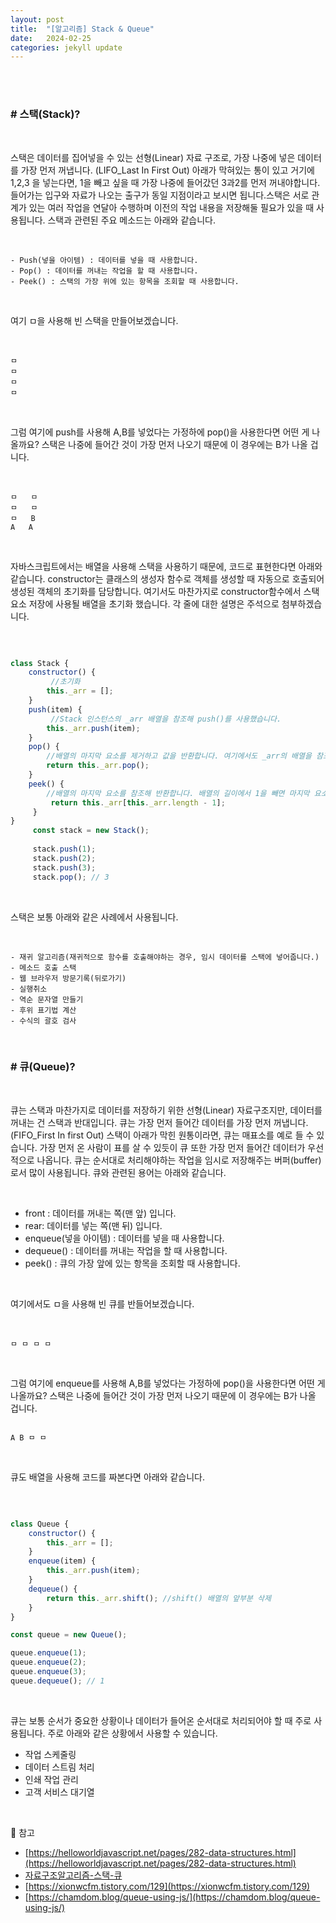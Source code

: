 ```yaml
---
layout: post
title:  "[알고리즘] Stack & Queue"
date:   2024-02-25
categories: jekyll update
---
```


<br/>
<br/>

### **# 스택(Stack)?**

<br/>

스택은 데이터를 집어넣을 수 있는 선형(Linear) 자료 구조로, 가장 나중에 넣은 데이터를 가장 먼저 꺼냅니다.  (LIFO_Last In First Out) 아래가 막혀있는 통이 있고 거기에 1,2,3 을 넣는다면, 1을 빼고 싶을 때 가장 나중에 들어갔던 3과2를 먼저 꺼내야합니다.  들어가는 입구와 자료가 나오는 출구가 동일 지점이라고 보시면 됩니다.스택은 서로 관계가 있는 여러 작업을 연달아 수행하며 이전의 작업 내용을 저장해둘 필요가 있을 때 사용됩니다. 스택과 관련된 주요 메소드는 아래와 같습니다.

<br/>

	- Push(넣을 아이템) : 데이터를 넣을 때 사용합니다.
	- Pop() : 데이터를 꺼내는 작업을 할 때 사용합니다.
	- Peek() : 스택의 가장 위에 있는 항목을 조회할 때 사용합니다.

<br/>

여기 ㅁ을 사용해 빈 스택을 만들어보겠습니다.

<br/>

```
ㅁ
ㅁ
ㅁ
ㅁ

```

<br/>

그럼 여기에 push를 사용해 A,B를 넣었다는 가정하에 pop()을 사용한다면 어떤 게 나올까요? 스택은 나중에 들어간 것이 가장 먼저 나오기 때문에 이 경우에는 B가 나올 겁니다.

<br/>

```
ㅁ   ㅁ
ㅁ   ㅁ
ㅁ   B
A   A

```

<br/>

자바스크립트에서는 배열을 사용해 스택을 사용하기 때문에, 코드로 표현한다면 아래와 같습니다. constructor는 클래스의 생성자 함수로 객체를 생성할 때 자동으로 호출되어 생성된 객체의 초기화를 담당합니다. 여기서도 마찬가지로 constructor함수에서 스택 요소 저장에 사용될 배열을 초기화 했습니다. 각 줄에 대한 설명은 주석으로 첨부하겠습니다.

<br/>

```javascript

class Stack { 
	constructor() { 
		 //초기화 
		this._arr = [];
	} 
	push(item) { 
		 //Stack 인스턴스의 _arr 배열을 참조해 push()를 사용했습니다. 
		this._arr.push(item);
	} 
	pop() {
		//배열의 마지막 요소를 제거하고 값을 반환합니다. 여기에서도 _arr의 배열을 참조했습니다. 
		return this._arr.pop();  
	} 
	peek() {
		//배열의 마지막 요소를 참조해 반환합니다. 배열의 길이에서 1을 빼면 마지막 요소의 인덱스가 됩니다. 단, peek는 반환해도 pop과 달리 제거하지 않습니다.
		 return this._arr[this._arr.length - 1]; 
	 }  
} 
	 const stack = new Stack(); 
	 
	 stack.push(1); 
	 stack.push(2); 
	 stack.push(3); 
	 stack.pop(); // 3

```

<br/>

스택은 보통 아래와 같은 사례에서 사용됩니다.

<br/>

	- 재귀 알고리즘(재귀적으로 함수를 호출해야하는 경우, 임시 데이터를 스택에 넣어줍니다.)
	- 메소드 호출 스택
	- 웹 브라우저 방문기록(뒤로가기)
	- 실행취소
	- 역순 문자열 만들기
	- 후위 표기법 계산
	- 수식의 괄호 검사

<br/>

### **# 큐(Queue)?**

<br/>

큐는 스택과 마찬가지로 데이터를 저장하기 위한 선형(Linear) 자료구조지만, 데이터를 꺼내는 건 스택과 반대입니다. 큐는 가장 먼저 들어간 데이터를 가장 먼저 꺼냅니다.(FIFO_First In first Out)  스택이 아래가 막힌 원통이라면, 큐는 매표소를 예로 들 수 있습니다. 가장 먼저 온 사람이 표를 살 수 있듯이 큐 또한 가장 먼저 들어간 데이터가 우선적으로 나옵니다. 큐는 순서대로 처리해야하는 작업을 임시로 저장해주는 버퍼(buffer)로서 많이 사용됩니다. 큐와 관련된 용어는 아래와 같습니다.

<br/>

- front : 데이터를 꺼내는 쪽(맨 앞) 입니다.
- rear: 데이터를 넣는 쪽(맨 뒤) 입니다.
- enqueue(넣을 아이템) : 데이터를 넣을 때 사용합니다.
- dequeue() :  데이터를 꺼내는 작업을 할 때 사용합니다.
- peek() : 큐의 가장 앞에 있는 항목을 조회할 때 사용합니다.

<br/>

여기에서도 ㅁ을 사용해 빈 큐를 반들어보겠습니다.

<br/>

```
ㅁ ㅁ ㅁ ㅁ
```

<br/>

그럼 여기에 enqueue를 사용해 A,B를 넣었다는 가정하에 pop()을 사용한다면 어떤 게 나올까요? 스택은 나중에 들어간 것이 가장 먼저 나오기 때문에 이 경우에는 B가 나올 겁니다.

```

A B ㅁ ㅁ

```

<br/>

큐도 배열을 사용해 코드를 짜본다면 아래와 같습니다. 

<br/>

```javascript

class Queue { 
	constructor() { 
		this._arr = []; 
	} 
	enqueue(item) { 
		this._arr.push(item); 
	} 
	dequeue() { 
		return this._arr.shift(); //shift() 배열의 앞부분 삭제
	} 
} 

const queue = new Queue(); 

queue.enqueue(1); 
queue.enqueue(2); 
queue.enqueue(3); 
queue.dequeue(); // 1


```

<br/>

큐는 보통 순서가 중요한 상황이나 데이터가 들어온 순서대로 처리되어야 할 때 주로 사용됩니다. 주로 아래와 같은 상황에서 사용할 수 있습니다.
- 작업 스케줄링
- 데이터 스트림 처리
- 인쇄 작업 관리
- 고객 서비스 대기열 


<br/>

📌 참고

- [https://helloworldjavascript.net/pages/282-data-structures.html](https://helloworldjavascript.net/pages/282-data-structures.html)
- [자료구조알고리즘-스택-큐](https://velog.io/@roro/%EC%9E%90%EB%A3%8C%EA%B5%AC%EC%A1%B0%EC%95%8C%EA%B3%A0%EB%A6%AC%EC%A6%98-%EC%8A%A4%ED%83%9D-%ED%81%90)
- [https://xionwcfm.tistory.com/129](https://xionwcfm.tistory.com/129)
- [https://chamdom.blog/queue-using-js/](https://chamdom.blog/queue-using-js/)

<br/>
<br/>